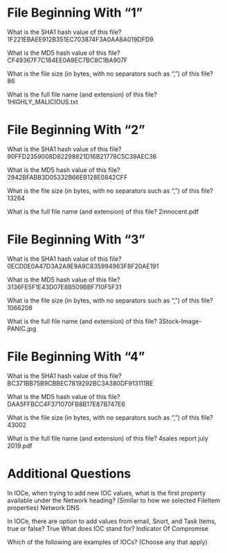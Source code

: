 # File Beginning With “1”
What is the SHA1 hash value of this file? </br>
1F221EBAEE912B351EC703874F3A0AA8A019DFD9

What is the MD5 hash value of this file? </br> 
CF49367F7C184EE0A9EC7BC8C1BA907F

What is the file size (in bytes, with no separators such as “,”) of this file? </br> 
86

What is the full file name (and extension) of this file? </br> 
1HIGHLY_MALICIOUS.txt

# File Beginning With “2”
What is the SHA1 hash value of this file?
90FFD2359008D82298821D16B21778C5C39AEC36

What is the MD5 hash value of this file?
2942BFABB3D05332B66EB128E0842CFF

What is the file size (in bytes, with no separators such as “,”) of this file?
13264

What is the full file name (and extension) of this file?
2innocent.pdf 

# File Beginning With “3”
What is the SHA1 hash value of this file?
0ECD0E0A47D3A2A9E9A9C835994963F8F20AE191

What is the MD5 hash value of this file?
3136FE5F1E43D07E8B509BBF710F5F31

What is the file size (in bytes, with no separators such as “,”) of this file?
1066208

What is the full file name (and extension) of this file?
3Stock-Image-PANIC.jpg

# File Beginning With “4”
What is the SHA1 hash value of this file?
BC371BB75B9CBBEC7819292BC3A380DF913111BE

What is the MD5 hash value of this file?
DAA5FFBCC4F371070FB8B17E87B747E6

What is the file size (in bytes, with no separators such as “,”) of this file?
43002

What is the full file name (and extension) of this file?
4sales report july 2019.pdf

# Additional Questions
In IOCe, when trying to add new IOC values, what is the first property available under the Network heading? (Similar to how we selected FileItem properties)
Network DNS

In IOCe, there are option to add values from email, Snort, and Task Items, true or false?
True
What does IOC stand for?
Indicator Of Compromise

Which of the following are examples of IOCs? (Choose any that apply)
